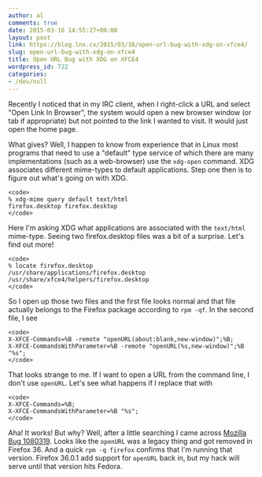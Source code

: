 ```yaml
---
author: al
comments: true
date: 2015-03-16 14:55:27+00:00
layout: post
link: https://blog.lnx.cx/2015/03/16/open-url-bug-with-xdg-on-xfce4/
slug: open-url-bug-with-xdg-on-xfce4
title: Open URL Bug with XDG on XFCE4
wordpress_id: 722
categories:
- /dev/null
---
```


Recently I noticed that in my IRC client, when I right-click a URL and select "Open Link In Browser", the system would open a new browser window (or tab if appropriate) but not pointed to the link I wanted to visit.  It would just open the home page.





What gives?  Well, I happen to know from experience that in Linux most programs that need to use a "default" type service of which there are many implementations (such as a web-browser) use the `xdg-open` command.  XDG associates different mime-types to default applications.  Step one then is to figure out what's going on with XDG.

    
    <code>
    % xdg-mime query default text/html
    firefox.desktop firefox.desktop
    </code>


Here I'm asking XDG what applications are associated with the `text/html` mime-type.  Seeing two firefox.desktop files was a bit of a surprise.  Let's find out more!

    
    <code>
    % locate firefox.desktop
    /usr/share/applications/firefox.desktop
    /usr/share/xfce4/helpers/firefox.desktop
    </code>


So I open up those two files and the first file looks normal and that file actually belongs to the Firefox package according to `rpm -qf`.  In the second file, I see

    
    <code>
    X-XFCE-Commands=%B -remote "openURL(about:blank,new-window)";%B;
    X-XFCE-CommandsWithParameter=%B -remote "openURL(%s,new-window)";%B "%s";
    </code>


That looks strange to me.  If I want to open a URL from the command line, I don't use `openURL`.  Let's see what happens if I replace that with

    
    <code>
    X-XFCE-Commands=%B;
    X-XFCE-CommandsWithParameter=%B "%s";
    </code>


Aha!  It works!  But why?  Well, after a little searching I came across [Mozilla Bug 1080319](https://bugzilla.mozilla.org/show_bug.cgi?id=1080319).  Looks like the `openURL` was a legacy thing and got removed in Firefox 36.  And a quick `rpm -q firefox` confirms that I'm running that version.  Firefox 36.0.1 add support for `openURL` back in, but my hack will serve until that version hits Fedora.

